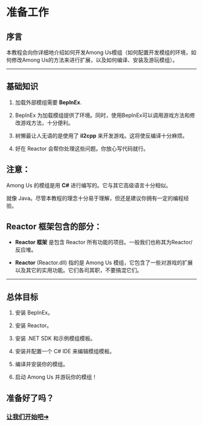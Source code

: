 # 准备工作

## 序言

本教程会向你详细地介绍如何开发Among Us模组（如何配置开发模组的环境，如何修改Among Us的方法来进行扩展，以及如何编译、安装及游玩模组）。


---


## 基础知识

1. 加载外部模组需要 **BepInEx**.

2. BepInEx 为加载模组提供了环境。同时，使用BepInEx可以调用游戏方法和修改游戏方法，十分便利。

3. 树懒最让人无语的是使用了 **il2cpp** 来开发游戏。这将使反编译十分麻烦。

4. 好在 Reactor 会帮你处理这些问题。你放心写代码就行。


## 注意：

Among Us 的模组是用 **C#** 进行编写的。它与其它高级语言十分相似。

就像 Java。尽管本教程的理念十分易于理解，但还是建议你拥有一定的编程经验。


## Reactor 框架包含的部分：

- **Reactor 框架** 是包含 Reactor 所有功能的项目。一般我们也称其为Reactor/反应堆。

- **Reactor** (Reactor.dll) 指的是 Among Us 模组，它包含了一些对游戏的扩展以及其它的实用功能。它们各司其职，不要搞混它们。

---

## 总体目标

1. 安装 BepInEx。

2. 安装 Reactor。

3. 安装 .NET SDK 和示例模组模板。

4. 安装并配置一个 C# IDE 来编辑模组模板。

5. 编译并安装你的模组。

6. 启动 Among Us 并游玩你的模组！


## 准备好了吗？


### [让我们开始吧➔](/docs/quick_start/install_bepinex.md)
